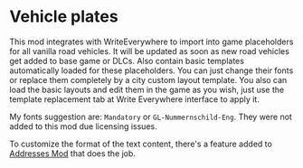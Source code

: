 # Vehicle plates

This mod integrates with WriteEverywhere to import into game placeholders for all vanilla road vehicles. It will be updated as soon as new road vehicles get added to base game or DLCs.
Also contain basic templates automatically loaded for these placeholders. You can just change their fonts or replace them completely by a city custom layout template.
You also can load the basic layouts and edit them in the game as you wish, just use the template replacement tab at Write Everywhere interface to apply it.

My fonts suggestion are: `Mandatory` or `GL-Nummernschild-Eng`. They were not added to this mod due licensing issues.

To customize the format of the text content, there's a feature added to [Addresses Mod](https://mods.paradoxplaza.com/mods/74182/Windows) that does the job.
